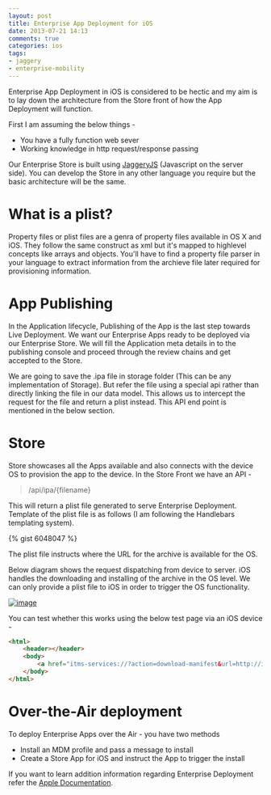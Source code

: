 ```yaml
---
layout: post
title: Enterprise App Deployment for iOS
date: 2013-07-21 14:13
comments: true
categories: ios
tags:
- jaggery
- enterprise-mobility
---
```


Enterprise App Deployment in iOS is considered to be hectic and my aim is to lay down the architecture from the Store front of how the App Deployment will function.

First I am assuming the below things -

* 	You have a fully function web sever 
* 	Working knowledge in http request/response passing

Our Enterprise Store is built using [JaggeryJS](http://jaggeryjs.org) (Javascript on the server side). You can develop the Store in any other language you require but the basic architecture will be the same. 

# What is a plist?
Property files or plist files are a genra of property files available in OS X and iOS. They follow the same construct as xml but it's mapped to highlevel concepts like arrays and objects. You'll have to find a property file parser in your language to extract information from the archieve file later required for provisioning information. 

# App Publishing 
In the Application lifecycle, Publishing of the App is the last step towards Live Deployment. We want our Enterprise Apps ready to be deployed via our Enterprise Store. We will fill the Application meta details in to the publishing console and proceed through the review chains and get accepted to the Store. 

We are going to save the .ipa file in storage folder (This can be any implementation of Storage). But refer the file using a special api rather than directly linking the file in our data model. This allows us to intercept the request for the file and return a plist instead. This API end point is mentioned in the below section. 

<!-- more -->

# Store
Store showcases all the Apps available and also connects with the device OS to provision the app to the device. In the Store Front we have an API - 

> /api/ipa/{filename}

This will return a plist file generated to serve Enterprise Deployment. Template of the plist file is as follows (I am following the Handlebars templating system). 

 {% gist 6048047 %}

The plist file instructs where the URL for the archive is available for the OS. 

Below diagram shows the request dispatching from device to server. iOS handles the downloading and installing of the archive in the OS level. We can only provide a plist file to iOS in order to trigger the OS functionality. 

[![image](https://docs.google.com/drawings/d/1pWy9fM65p5irzqbkJBuBRDIAY-X9A3gT5yPjH8xaZmk/pub?w=428&amp;h=231)](https://docs.google.com/drawings/d/1pWy9fM65p5irzqbkJBuBRDIAY-X9A3gT5yPjH8xaZmk/pub?w=428&h=231)

You can test whether this works using the below test page via an iOS device -

``` html Test snippet
<html>
	<header></header>
	<body>
		<a href="itms-services://?action=download-manifest&url=http://ip:9763/publisher/uploads/vHpS0P.plist">Install App</a>
	</body>
</html>
```

# Over-the-Air deployment
To deploy Enterprise Apps over the Air - you have two methods

*	Install an MDM profile and pass a message to install
*	Create a Store App for iOS and instruct the App to trigger the install

If you want to learn addition information regarding Enterprise Deployment refer the [Apple Documentation](http://help.apple.com/iosdeployment-apps/mac/1.1/#app43ad871e).